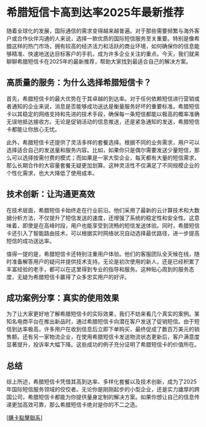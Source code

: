 # 希腊短信卡高到达率2025年最新推荐

随着全球化的发展，国际通信的需求变得越来越普遍。对于那些需要频繁与海外客户或合作伙伴沟通的人来说，选择一款优质的国际短信服务至关重要。特别是像希腊这样的热门市场，拥有较高的经济活力和活跃的商业环境，如何确保你的信息能够精准、快速地送达目标客户的手机，成为许多企业关注的重点。今天，我们就来聊聊希腊短信卡在2025年的最新推荐，帮助大家找到最适合自己的解决方案。

## 高质量的服务：为什么选择希腊短信卡？

首先，希腊短信卡的最大优势在于其卓越的到达率。对于任何依赖短信进行营销或者通知的企业来说，消息是否能够成功送达是衡量服务好坏的重要标准。希腊短信卡以其稳定的网络支持和先进的技术手段，确保每一条短信都能以极高的概率准确无误地抵达接收方。无论是促销活动的信息推送，还是紧急通知的发送，希腊短信卡都能让你放心无忧。

此外，希腊短信卡还提供了灵活多样的套餐选择。根据不同的业务需求，用户可以选择适合自己的发送量和服务内容。比如，如果你只是偶尔需要发送少量短信，那么可以选择按需付费的模式；而如果是一家大型企业，每天都有大量的短信需求，那么长期合作的大容量套餐无疑更加划算。这种灵活性不仅满足了不同规模企业的个性化需求，也大大降低了使用成本。

## 技术创新：让沟通更高效

在技术层面，希腊短信卡始终走在行业前沿。他们采用了最新的云计算技术和大数据分析方法，不仅提升了短信发送的速度，还增强了系统的稳定性和安全性。这意味着，即使是在高峰时段，用户也能享受到流畅的短信发送体验。同时，希腊短信卡还引入了智能路由技术，可以根据实时网络状况自动选择最优路径，进一步提高短信的成功送达率。

值得一提的是，希腊短信卡还特别注重用户体验。他们的客服团队全天候在线，随时准备解答用户的疑问并提供技术支持。无论是初次使用的新人，还是已经积累了丰富经验的老手，都可以在这里得到专业的指导和服务。这种贴心周到的服务态度，无疑为希腊短信卡赢得了众多忠实用户的好评。

## 成功案例分享：真实的使用效果

为了让大家更好地了解希腊短信卡的实际效果，我们不妨来看几个真实的案例。某知名电商平台在推出新品时，通过希腊短信卡向潜在客户发送了促销短信。由于短信到达率极高，许多用户在收到信息后立即下单购买，最终促成了数百万美元的销售额。还有另一家物流企业，在使用希腊短信卡发送物流状态更新后，客户满意度显著提升，投诉率大幅下降。这些成功的例子充分证明了希腊短信卡的价值所在。

## 总结

综上所述，希腊短信卡凭借其高到达率、多样化套餐以及技术创新，成为了2025年国际短信服务领域的佼佼者。无论你是刚刚起步的小型企业，还是实力雄厚的跨国公司，希腊短信卡都能为你提供量身定制的解决方案。如果你想让自己的信息传递更加高效可靠，那么希腊短信卡绝对是你的不二之选。

[[購卡點擊聯系](https://t.me/s/SXDXQF)]